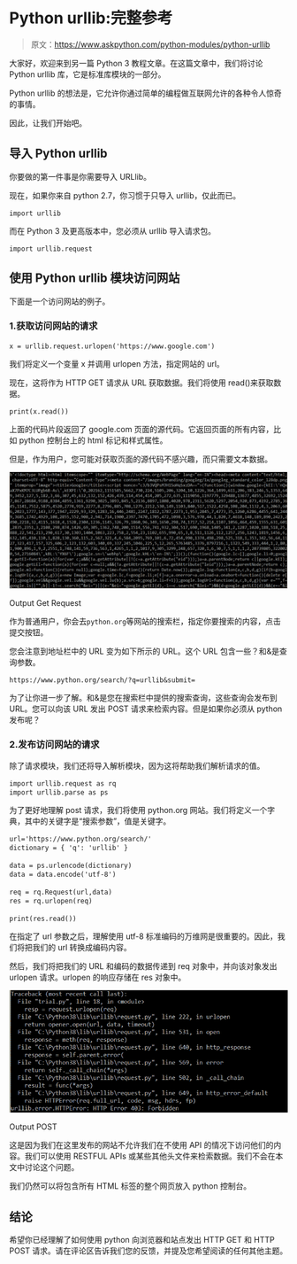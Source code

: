 # Python urllib:完整参考

> 原文：<https://www.askpython.com/python-modules/python-urllib>

大家好，欢迎来到另一篇 Python 3 教程文章。在这篇文章中，我们将讨论 Python urllib 库，它是标准库模块的一部分。

Python urllib 的想法是，它允许你通过简单的编程做互联网允许的各种令人惊奇的事情。

因此，让我们开始吧。

## 导入 Python urllib

你要做的第一件事是你需要导入 URLlib。

现在，如果你来自 python 2.7，你习惯于只导入 urllib，仅此而已。

```
import urllib

```

而在 Python 3 及更高版本中，您必须从 urllib 导入请求包。

```
import urllib.request

```

## 使用 Python urllib 模块访问网站

下面是一个访问网站的例子。

### 1.获取访问网站的请求

```
x = urllib.request.urlopen('https://www.google.com')

```

我们将定义一个变量 x 并调用 urlopen 方法，指定网站的 url。

现在，这将作为 HTTP GET 请求从 URL 获取数据。我们将使用 read()来获取数据。

```
print(x.read())

```

上面的代码片段返回了 google.com 页面的源代码。它返回页面的所有内容，比如 python 控制台上的 html 标记和样式属性。

但是，作为用户，您可能对获取页面的源代码不感兴趣，而只需要文本数据。

![Output Get Request](img/8c4461d72e0c37775771cf878999f1ce.png)

Output Get Request

作为普通用户，你会去`python.org`等网站的搜索栏，指定你要搜索的内容，点击提交按钮。

您会注意到地址栏中的 URL 变为如下所示的 URL。这个 URL 包含一些？和&是查询参数。

```
https://www.python.org/search/?q=urllib&submit=

```

为了让你进一步了解。和&是您在搜索栏中提供的搜索查询，这些查询会发布到 URL。您可以向该 URL 发出 POST 请求来检索内容。但是如果你必须从 python 发布呢？

### 2.发布访问网站的请求

除了请求模块，我们还将导入解析模块，因为这将帮助我们解析请求的值。

```
import urllib.request as rq
import urllib.parse as ps

```

为了更好地理解 post 请求，我们将使用 python.org 网站。我们将定义一个字典，其中的关键字是“搜索参数”，值是关键字。

```
url='https://www.python.org/search/'
dictionary = { 'q': 'urllib' }

data = ps.urlencode(dictionary)
data = data.encode('utf-8')

req = rq.Request(url,data)
res = rq.urlopen(req)

print(res.read())

```

在指定了 url 参数之后，理解使用 utf-8 标准编码的万维网是很重要的。因此，我们将把我们的 url 转换成编码内容。

然后，我们将把我们的 URL 和编码的数据传递到 req 对象中，并向该对象发出 urlopen 请求。urlopen 的响应存储在 res 对象中。

![Image 18](img/e02eb5ea3a3048f183f0b075878b5c59.png)

Output POST

这是因为我们在这里发布的网站不允许我们在不使用 API 的情况下访问他们的内容。我们可以使用 RESTFUL APIs 或某些其他头文件来检索数据。我们不会在本文中讨论这个问题。

我们仍然可以将包含所有 HTML 标签的整个网页放入 python 控制台。

## 结论

希望你已经理解了如何使用 python 向浏览器和站点发出 HTTP GET 和 HTTP POST 请求。请在评论区告诉我们您的反馈，并提及您希望阅读的任何其他主题。